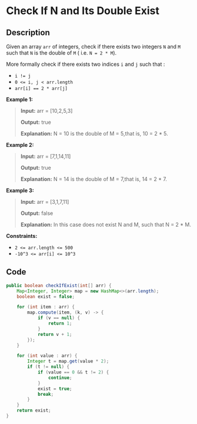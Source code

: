 # Check If N and Its Double Exist

## Description

Given an array `arr` of integers, check if there exists two integers `N` and `M` such that `N` is the double of `M` \( i.e. `N = 2 * M`\).

More formally check if there exists two indices `i` and `j` such that :

* `i != j`
* `0 <= i, j < arr.length`
* `arr[i] == 2 * arr[j]`

**Example 1:**

> **Input:** arr = \[10,2,5,3\] 
>
> **Output:** true 
>
> **Explanation:** N = 10 is the double of M = 5,that is, 10 = 2 \* 5.

**Example 2:**

> **Input:** arr = \[7,1,14,11\] 
>
> **Output:** true 
>
> **Explanation:** N = 14 is the double of M = 7,that is, 14 = 2 \* 7.

**Example 3:**

> **Input:** arr = \[3,1,7,11\] 
>
> **Output:** false 
>
> **Explanation:** In this case does not exist N and M, such that N = 2 \* M.

**Constraints:**

* `2 <= arr.length <= 500`
* `-10^3 <= arr[i] <= 10^3`

## **Code**

```java
public boolean checkIfExist(int[] arr) {
    Map<Integer, Integer> map = new HashMap<>(arr.length);
    boolean exist = false;

    for (int item : arr) {
        map.compute(item, (k, v) -> {
            if (v == null) {
                return 1;
            }
            return v + 1;
        });
    }

    for (int value : arr) {
        Integer t = map.get(value * 2);
        if (t != null) {
            if (value == 0 && t != 2) {
                continue;
            }
            exist = true;
            break;
        }
    }
    return exist;
}
```

